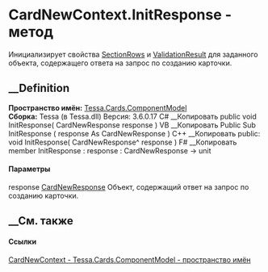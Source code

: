 # CardNewContext.InitResponse - метод
Инициализирует свойства
[SectionRows](P_Tessa_Cards_ComponentModel_CardNewContext_SectionRows.htm) и
[ValidationResult](P_Tessa_Cards_ComponentModel_CardNewContext_ValidationResult.htm)
для заданного объекта, содержащего ответа на запрос по созданию карточки.
## __Definition
 **Пространство имён:**
[Tessa.Cards.ComponentModel](N_Tessa_Cards_ComponentModel.htm)  
 **Сборка:** Tessa (в Tessa.dll) Версия: 3.6.0.17
C# __Копировать
     public void InitResponse(
    	CardNewResponse response
    )
VB __Копировать
     Public Sub InitResponse ( 
    	response As CardNewResponse
    )
C++ __Копировать
     public:
    void InitResponse(
    	CardNewResponse^ response
    )
F# __Копировать
     member InitResponse : 
            response : CardNewResponse -> unit 
#### Параметры
response [CardNewResponse](T_Tessa_Cards_CardNewResponse.htm)
    Объект, содержащий ответ на запрос по созданию карточки.
##  __См. также
#### Ссылки
[CardNewContext - ](T_Tessa_Cards_ComponentModel_CardNewContext.htm)
[Tessa.Cards.ComponentModel - пространство
имён](N_Tessa_Cards_ComponentModel.htm)
